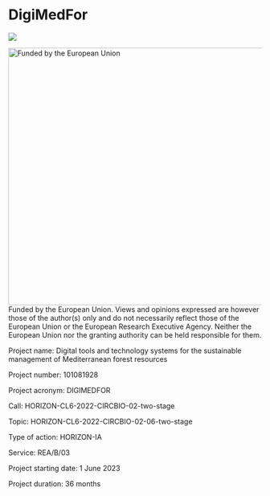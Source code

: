 # DigiMedFor
<p align="left">
<img src="https://raw.githubusercontent.com/DigiMedFor/.github/main/Logo_Soft_Green_DigiMedFor.png">
</p>

<p align="left">
  <img src="https://digimedfor.eu/wp-content/uploads/2023/10/EN_FundedbytheEU_RGB_POS1-2048x456.png" width="512" alt="Funded by the European Union" style="float: left; margin-right: 20px;">
</p>

Funded by the European Union. Views and opinions expressed are however those of the author(s) only and do not necessarily reflect those of the European Union or the European Research Executive Agency. Neither the European Union nor the granting authority can be held responsible for them.

Project name: Digital tools and technology systems for the sustainable management of Mediterranean forest resources

Project number: 101081928

Project acronym: DIGIMEDFOR

Call: HORIZON-CL6-2022-CIRCBIO-02-two-stage

Topic: HORIZON-CL6-2022-CIRCBIO-02-06-two-stage

Type of action: HORIZON-IA

Service: REA/B/03

Project starting date: 1 June 2023

Project duration: 36 months
